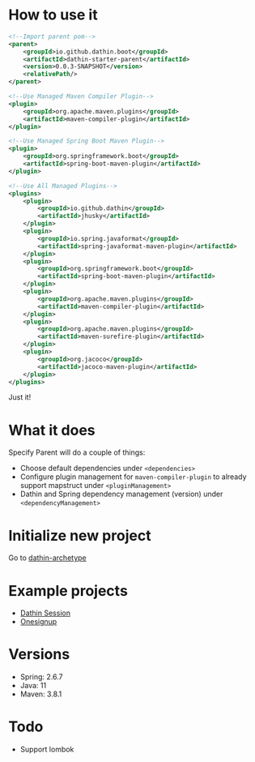 # How to use it

```xml
<!--Import parent pom-->
<parent>
    <groupId>io.github.dathin.boot</groupId>
    <artifactId>dathin-starter-parent</artifactId>
    <version>0.0.3-SNAPSHOT</version>
    <relativePath/>
</parent>
```

```xml
<!--Use Managed Maven Compiler Plugin-->
<plugin>
    <groupId>org.apache.maven.plugins</groupId>
    <artifactId>maven-compiler-plugin</artifactId>
</plugin>
```

```xml
<!--Use Managed Spring Boot Maven Plugin-->
<plugin>
    <groupId>org.springframework.boot</groupId>
    <artifactId>spring-boot-maven-plugin</artifactId>
</plugin>
```

```xml
<!--Use All Managed Plugins-->
<plugins>
    <plugin>
        <groupId>io.github.dathin</groupId>
        <artifactId>jhusky</artifactId>
    </plugin>
    <plugin>
        <groupId>io.spring.javaformat</groupId>
        <artifactId>spring-javaformat-maven-plugin</artifactId>
    </plugin>
    <plugin>
        <groupId>org.springframework.boot</groupId>
        <artifactId>spring-boot-maven-plugin</artifactId>
    </plugin>
    <plugin>
        <groupId>org.apache.maven.plugins</groupId>
        <artifactId>maven-compiler-plugin</artifactId>
    </plugin>
    <plugin>
        <groupId>org.apache.maven.plugins</groupId>
        <artifactId>maven-surefire-plugin</artifactId>
    </plugin>
    <plugin>
        <groupId>org.jacoco</groupId>
        <artifactId>jacoco-maven-plugin</artifactId>
    </plugin>
</plugins>
```
Just it!

# What it does

Specify Parent will do a couple of things:
- Choose default dependencies under ```<dependencies>```
- Configure plugin management for ```maven-compiler-plugin``` to already support mapstruct under ```<pluginManagement>```
- Dathin and Spring dependency management (version) under ```<dependencyManagement>```

# Initialize new project
Go to [dathin-archetype](dathin-archetype/README.md)

# Example projects
- [Dathin Session](https://github.com/Dathin/dathin-session)
- [Onesignup](https://github.com/Dathin/onesignup)

# Versions
- Spring: 2.6.7
- Java: 11
- Maven: 3.8.1

# Todo
- Support lombok
